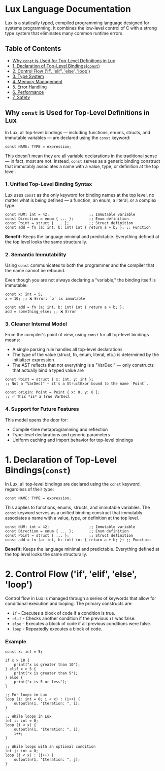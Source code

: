 # Lux Language Documentation

Lux is a statically typed, compiled programming language designed for systems programming. It combines the low-level control of C with a strong type system that eliminates many common runtime errors.

## Table of Contents
- [Why `const` is Used for Top-Level Definitions in Lux](#why-const-is-used-for-top-level-definitions-in-lux)
- [1. Declaration of Top-Level Bindings(`const`)](#1-declaration-of-top-level-bindingsconst)
- [2. Control Flow ('if', 'elif', 'else', 'loop')](#2-control-flow-if-elif-else-loop)
- [3. Type System](#3-type-system)
- [4. Memory Management](#4-memory-management)
- [5. Error Handling](#5-error-handling)
- [6. Performance](#6-performance)
- [7. Safety](#7-safety)

## Why `const` is Used for Top-Level Definitions in Lux

In Lux, all top-level bindings — including functions, enums, structs, and immutable variables — are declared using the `const` keyword:

```lux
const NAME: TYPE = expression;
```

This doesn't mean they are all variable declarations in the traditional sense — in fact, most are not. Instead, `const` serves as a generic binding construct that immutably associates a name with a value, type, or definition at the top level.

### 1. Unified Top-Level Binding Syntax

Lux uses `const` as the only keyword for binding names at the top level, no matter what is being defined — a function, an enum, a literal, or a complex type.

```lux
const NUM: int = 42;                  ;; Immutable variable
const Direction = enum { ... };       ;; Enum definition
const Point = struct { ... };         ;; Struct definition
const add = fn (a: int, b: int) int { return a + b; }; ;; Function
```

**Benefit:** Keeps the language minimal and predictable. Everything defined at the top level looks the same structurally.

### 2. Semantic Immutability

Using `const` communicates to both the programmer and the compiler that the name cannot be rebound.

Even though you are not always declaring a "variable," the binding itself is immutable:

```lux
const x: int = 5;
x = 10; ;; ❌ Error: `x` is immutable

const add = fn (a: int, b: int) int { return a + b; };
add = something_else; ;; ❌ Error
```

### 3. Cleaner Internal Model

From the compiler's point of view, using `const` for all top-level bindings means:

- A single parsing rule handles all top-level declarations
- The type of the value (struct, fn, enum, literal, etc.) is determined by the initializer expression
- The AST reflects that not everything is a "VarDecl" — only constructs that actually bind a typed value are

```lux
const Point = struct { x: int, y: int };
;; Not a "VarDecl" — it's a StructExpr bound to the name `Point`.

const origin: Point = Point { x: 0, y: 0 };
;; ✅ This *is* a true VarDecl
```

### 4. Support for Future Features

This model opens the door for:

- Compile-time metaprogramming and reflection
- Type-level declarations and generic parameters
- Uniform caching and import behavior for top-level bindings

# 1. Declaration of Top-Level Bindings(`const`)

In Lux, all top-level bindings are declared using the `const` keyword, regardless of their type:

```lux
const NAME: TYPE = expression;
```

This applies to functions, enums, structs, and immutable variables. The `const` keyword serves as a unified binding construct that immutably associates a name with a value, type, or definition at the top level.

```lux
const NUM: int = 42;                  ;; Immutable variable
const Direction = enum { ... };       ;; Enum definition
const Point = struct { ... };         ;; Struct definition
const add = fn (a: int, b: int) int { return a + b; }; ;; Function
```

**Benefit:** Keeps the language minimal and predictable. Everything defined at the top level looks the same structurally.

# 2. Control Flow ('if', 'elif', 'else', 'loop')

Control flow in Lux is managed through a series of keywords that allow for conditional execution and looping. The primary constructs are:

- `if` - Executes a block of code if a condition is true.
- `elif` - Checks another condition if the previous `if` was false.
- `else` - Executes a block of code if all previous conditions were false.
- `loop` - Repeatedly executes a block of code.

### Example

```lux
const x: int = 5;

if x > 10 {
    print("x is greater than 10");
} elif x > 5 {
    print("x is greater than 5");
} else {
    print("x is 5 or less");
}

;; For loops in Lux 
loop (i: int = 0; i < x) : (i++) {
    outputln(1, "Iteration: ", i);
}

;; While loops in Lux
let i: int = 0;
loop (i < x) {
    outputln(1, "Iteration: ", i);
    i++;
}

;; While loops with an optional condition
let j: int = 0;
loop (j < x) : (j++) {
    outputln(1, "Iteration: ", j);
}
```
